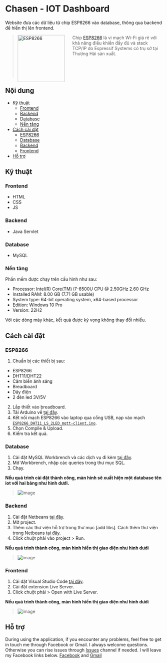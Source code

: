 # Chasen - IOT Dashboard 
Website đưa các dữ liệu từ chip ESP8266 vào database, thông qua backend để hiển thị lên frontend.
> <a href="https://vi.wikipedia.org/wiki/ESP8266"><img src="https://upload.wikimedia.org/wikipedia/commons/thumb/8/84/ESP-01.jpg/220px-ESP-01.jpg" alt="ESP8266" align="left" style="margin-right: 25px" height=150></a>
> Chip [ESP8266](https://vi.wikipedia.org/wiki/ESP8266) là vi mạch Wi-Fi giá rẻ với khả năng điều khiển đầy đủ và stack TCP/IP do Espressif Systems có trụ sở tại Thượng Hải sản xuất.
> <br/><br/><br/><br/><br/>

## Nội dung
- [Kỹ thuật](#kỹ-thuật)
  - [Frontend](#)
  - [Backend](#)
  - [Database](#)
  - [Nền tảng](#nền-tảng)
- [Cách cài đặt](#cách-cài-đặt)
  - [ESP8266](#esp8266)
  - [Database](#)
  - [Backend](#)
  - [Frontend](#)
- [Hỗ trợ](#hỗ-trợ)
## Kỹ thuật 
### Frontend
- HTML
- CSS
- JS
### Backend 
- Java Servlet
### Database
- MySQL
### Nền tảng
Phần mềm được chạy trên cấu hình như sau:
- Processor:	Intel(R) Core(TM) i7-6500U CPU @ 2.50GHz   2.60 GHz
- Installed RAM:	8.00 GB (7.71 GB usable)
- System type:	64-bit operating system, x64-based processor
- Edition:	Windows 10 Pro
- Version:	22H2

Với các dòng máy khác, kết quả được kỳ vọng không thay đổi nhiều.

## Cách cài đặt
### ESP8266
1. Chuẩn bị các thiết bị sau:
- ESP8266
- DHT11/DHT22
- Cảm biến ánh sáng
- Breadboard
- Dây điện
- 2 đèn led 3V/5V
2. Lắp thiết vào breadboard.
3. Tải Arduino về [tại đây]().
4. Kết nối mạch ESP8266 vào laptop qua cổng USB, nạp vào mạch  [```ESP8266_DHT11_LS_2LED_mqtt-client.ino```](https://github.com/thuychang404/Chasen/blob/5e98a207ad028a9fd8b2538ba403b9337bca8cd6/ESP8266_DHT11_LS_2LED_mqtt-client.ino).
5. Chọn Compile & Upload.
6. Kiểm tra kết quả.
  
### Database
1. Cài đặt MySQL Workbrench và các dịch vụ đi kèm [tại đây](https://dev.mysql.com/doc/refman/8.0/en/windows-installation.html).
2. Mở Workbrench, nhập các queries trong thư mục SQL.
3. Chạy.

**Nếu quá trình cài đặt thành công, màn hình sẽ xuất hiện một database tên iot với hai bảng như hình dưới.**
> ![image](https://github.com/thuychang404/Chasen/assets/130899126/415a29a1-484b-4256-8796-8d64cd1944f7)


### Backend
1. Cài đặt Netbeans [tại đây](https://netbeans.apache.org/front/main/download/).
2. Mở project.
3. Thêm các thư viện hỗ trợ trong thư mục [add libs]. Cách thêm thư viện trong Netbeans [tại đây](https://www.digi.com/resources/documentation/Digidocs/90001456-13/tasks/t_wk_link_libraries.htm).
4. Click chuột phải vào project > Run.

**Nếu quá trình thành công, màn hình hiển thị giao diện như hình dưới**
> ![image](https://github.com/thuychang404/Chasen/assets/130899126/b733fec1-0d0a-434f-ae1a-ece22b517dc8)

### Frontend
1. Cài đặt Visual Studio Code [tại đây](https://code.visualstudio.com/download).
2. Cài đặt extension Live Server.
3. Click chuột phải > Open with Live Server.

**Nếu quá trình thành công, màn hình hiển thị giao diện như hình dưới**
> ![image](https://github.com/thuychang404/Chasen/assets/130899126/c95410eb-9651-4fc3-8139-05e08829be91)

## Hỗ trợ
During using the application, if you encounter any problems, feel free to get in touch me through Facebook or Gmail. I always welcome questions. Otherwise you can rise issues through [Issues](https://github.com/thuychang404/Chasen/issues/new) channel if needed. I will leave my Facebook links below.
[Facebook](https://facebook.com/thuychang404) and 
[Gmail](mailto:tttt.tranthithuytrang@gmail.com)
